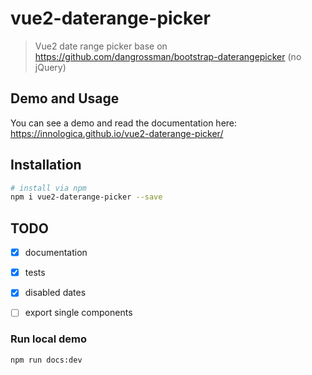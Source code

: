 # vue2-daterange-picker

> Vue2 date range picker base on https://github.com/dangrossman/bootstrap-daterangepicker (no jQuery)

## Demo and Usage
You can see a demo and read the documentation here:
https://innologica.github.io/vue2-daterange-picker/

## Installation

``` bash
# install via npm
npm i vue2-daterange-picker --save
```

## TODO

- [x] documentation
- [x] tests
- [x] disabled dates
- [ ] export single components


### Run local demo
```
npm run docs:dev
```
